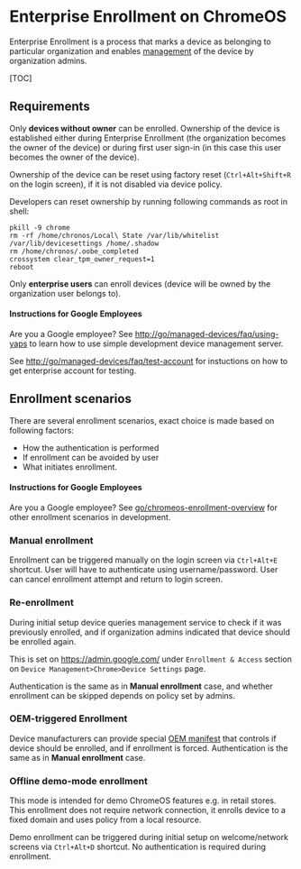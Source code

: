 # Enterprise Enrollment on ChromeOS

Enterprise Enrollment is a process that marks a device as belonging to
particular organization and enables [management](management.md) of the device
by organization admins.

[TOC]

## Requirements

Only **devices without owner** can be enrolled. Ownership of the device is
established either during Enterprise Enrollment (the organization becomes the
owner of the device) or during first user sign-in (in this case this user
becomes the owner of the device).

Ownership of the device can be reset using factory reset (```Ctrl+Alt+Shift+R```
on the login screen), if it is not disabled via device policy.

Developers can reset ownership by running following commands as root in shell:
```
pkill -9 chrome
rm -rf /home/chronos/Local\ State /var/lib/whitelist /var/lib/devicesettings /home/.shadow
rm /home/chronos/.oobe_completed
crossystem clear_tpm_owner_request=1
reboot
```

Only **enterprise users** can enroll devices (device will be owned by the
organization user belongs to).

#### Instructions for Google Employees
Are you a Google employee? See
[http://go/managed-devices/faq/using-yaps](https://goto.google.com/managed-devices/faq/using-yaps)
to learn how to use simple development device management server.

See
[http://go/managed-devices/faq/test-account](https://goto.google.com/managed-devices/faq/test-account)
for instuctions on how to get enterprise account for testing.

## Enrollment scenarios

There are several enrollment scenarios, exact choice is made based on
following factors:
 * How the authentication is performed
 * If enrollment can be avoided by user
 * What initiates enrollment.

#### Instructions for Google Employees
Are you a Google employee? See
[go/chromeos-enrollment-overview](https://goto.google.com/chromeos-enrollment-overview)
for other enrollment scenarios in development.

### Manual enrollment

Enrollment can be triggered manually on the login screen via `Ctrl+Alt+E`
shortcut. User will have to authenticate using username/password. User can
cancel enrollment attempt and return to login screen.

### Re-enrollment

During initial setup device queries management service to check if it was
previously enrolled, and if organization admins indicated that device should
be enrolled again.

This is set on https://admin.google.com/ under `Enrollment & Access` section on
`Device Management>Chrome>Device Settings` page.

Authentication is the same as in **Manual enrollment** case, and whether
enrollment can be skipped depends on policy set by admins.

### OEM-triggered Enrollment

Device manufacturers can provide special [OEM manifest](https://cs.chromium.org/chromium/src/chromeos/ash/components/system/statistics_provider.cc?rcl=2e366a611abdd2be6995e625f3281d40fab5b5e3&l=83)
that controls if device should be enrolled, and if enrollment is forced.
Authentication is the same as in **Manual enrollment** case.

### Offline demo-mode enrollment

This mode is intended for demo ChromeOS features e.g. in retail stores. This
enrollment does not require network connection, it enrolls device to a fixed
domain and uses policy from a local resource.

Demo enrollment can be triggered during initial setup on welcome/network
screens via `Ctrl+Alt+D` shortcut. No authentication is required during
enrollment.
